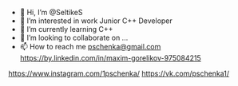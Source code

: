 - 👋 Hi, I’m @SeltikeS
- 👀 I’m interested in work Junior C++ Developer 
- 🌱 I’m currently learning C++
- 💞️ I’m looking to collaborate on ...
- 📫 How to reach me 
pschenka@gmail.com
https://by.linkedin.com/in/maxim-gorelikov-975084215

https://www.instagram.com/1pschenka/
https://vk.com/pschenka1/


<!---
SeltikeS/SeltikeS is a ✨ special ✨ repository because its `README.md` (this file) appears on your GitHub profile.
You can click the Preview link to take a look at your changes.
--->
